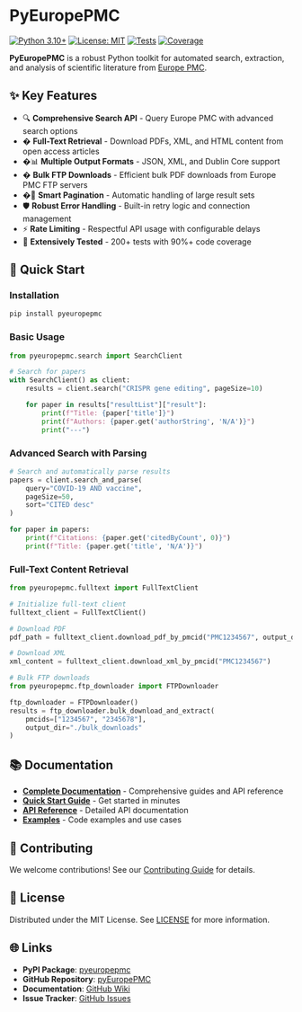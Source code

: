 # PyEuropePMC

[![Python 3.10+](https://img.shields.io/badge/python-3.10+-blue.svg)](https://www.python.org/downloads/)
[![License: MIT](https://img.shields.io/badge/License-MIT-yellow.svg)](https://opensource.org/licenses/MIT)
[![Tests](https://img.shields.io/badge/tests-200%2B%20passed-green.svg)](tests/)
[![Coverage](https://img.shields.io/badge/coverage-90%2B%25-brightgreen.svg)](htmlcov/)

**PyEuropePMC** is a robust Python toolkit for automated search, extraction, and analysis of scientific literature from [Europe PMC](https://europepmc.org/).

## ✨ Key Features

- 🔍 **Comprehensive Search API** - Query Europe PMC with advanced search options
- � **Full-Text Retrieval** - Download PDFs, XML, and HTML content from open access articles
- �📊 **Multiple Output Formats** - JSON, XML, and Dublin Core support
- � **Bulk FTP Downloads** - Efficient bulk PDF downloads from Europe PMC FTP servers
- �🔄 **Smart Pagination** - Automatic handling of large result sets
- 🛡️ **Robust Error Handling** - Built-in retry logic and connection management
- ⚡ **Rate Limiting** - Respectful API usage with configurable delays
- 🧪 **Extensively Tested** - 200+ tests with 90%+ code coverage

## 🚀 Quick Start

### Installation

```bash
pip install pyeuropepmc
```

### Basic Usage

```python
from pyeuropepmc.search import SearchClient

# Search for papers
with SearchClient() as client:
    results = client.search("CRISPR gene editing", pageSize=10)

    for paper in results["resultList"]["result"]:
        print(f"Title: {paper['title']}")
        print(f"Authors: {paper.get('authorString', 'N/A')}")
        print("---")
```

### Advanced Search with Parsing

```python
# Search and automatically parse results
papers = client.search_and_parse(
    query="COVID-19 AND vaccine",
    pageSize=50,
    sort="CITED desc"
)

for paper in papers:
    print(f"Citations: {paper.get('citedByCount', 0)}")
    print(f"Title: {paper.get('title', 'N/A')}")
```

### Full-Text Content Retrieval

```python
from pyeuropepmc.fulltext import FullTextClient

# Initialize full-text client
fulltext_client = FullTextClient()

# Download PDF
pdf_path = fulltext_client.download_pdf_by_pmcid("PMC1234567", output_dir="./downloads")

# Download XML
xml_content = fulltext_client.download_xml_by_pmcid("PMC1234567")

# Bulk FTP downloads
from pyeuropepmc.ftp_downloader import FTPDownloader

ftp_downloader = FTPDownloader()
results = ftp_downloader.bulk_download_and_extract(
    pmcids=["1234567", "2345678"],
    output_dir="./bulk_downloads"
)
```

## 📚 Documentation

- **[Complete Documentation](docs/)** - Comprehensive guides and API reference
- **[Quick Start Guide](docs/quickstart.md)** - Get started in minutes
- **[API Reference](docs/api/)** - Detailed API documentation
- **[Examples](docs/examples/)** - Code examples and use cases

## 🤝 Contributing

We welcome contributions! See our [Contributing Guide](docs/development/contributing.md) for details.

## 📄 License

Distributed under the MIT License. See [LICENSE](LICENSE) for more information.

## 🌐 Links

- **PyPI Package**: [pyeuropepmc](https://pypi.org/project/pyeuropepmc/)
- **GitHub Repository**: [pyEuropePMC](https://github.com/JonasHeinickeBio/pyEuropePMC)
- **Documentation**: [GitHub Wiki](https://github.com/JonasHeinickeBio/pyEuropePMC/wiki)
- **Issue Tracker**: [GitHub Issues](https://github.com/JonasHeinickeBio/pyEuropePMC/issues)
